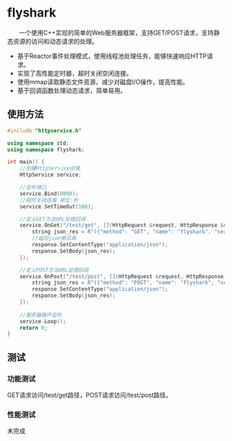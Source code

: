 # flyshark
&nbsp;&nbsp;&nbsp;&nbsp;&nbsp;&nbsp;&nbsp;一个使用C++实现的简单的Web服务器框架，支持GET/POST请求，支持静态资源的访问和动态请求的处理。<br>
* 基于Reactor事件处理模式，使用线程池处理任务，能够快速响应HTTP请求。
* 实现了高性能定时器，超时关闭空闲连接。
* 使用mmap读取静态文件资源，减少对磁盘I/O操作，提高性能。
* 基于回调函数处理动态请求，简单易用。

## 使用方法
```c++
#include "httpservice.h"

using namespace std;
using namespace flyshark;

int main() {
    //创建HttpService对象
    HttpService service;

    //监听端口
    service.Bind(8090);
    //超时关闭连接 单位:秒
    service.SetTimeOut(180);

    //定义GET方法URL处理回调
    service.OnGet("/test/get", [](HttpRequest &request, HttpResponse &response) {
        string json_res = R"({"method": "GET", "name": "flyshark", "sex": "male", "age": 1, "phone": "xxxxxxxxxxx"})";
        //返回json格式串
        response.SetContentType("application/json");
        response.SetBody(json_res);
    });

    //定义POST方法URL处理回调
    service.OnPost("/test/post", [](HttpRequest &request, HttpResponse &response) {
        string json_res = R"({"method": "POST", "name": "flyshark", "sex": "male", "age": 1, "phone": "xxxxxxxxxxx"})";
        response.SetContentType("application/json");
        response.SetBody(json_res);
    });
    
    //服务器循环监听
    service.Loop();
    return 0;
}
```
## 测试
### 功能测试
GET请求访问/test/get路径，POST请求访问/test/post路径。
### 性能测试
未完成